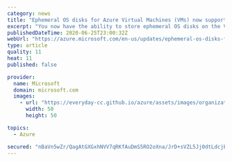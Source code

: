 ```yaml
---
category: news
title: "Ephemeral OS disks for Azure Virtual Machines (VMs) now support additional VM sizes"
excerpt: "You now have the ability to store ephemeral OS disks on the VM temp or resource disk in addition to the VM cache (in preview). "
publishedDateTime: 2020-06-25T23:00:32Z
webUrl: "https://azure.microsoft.com/en-us/updates/ephemeral-os-disks-for-azure-vms-now-supports-additional-vm-sizes/"
type: article
quality: 11
heat: 11
published: false

provider:
  name: Microsoft
  domain: microsoft.com
  images:
    - url: "https://everyday-cc.github.io/azure/assets/images/organizations/microsoft.com-50x50.jpg"
      width: 50
      height: 50

topics:
  - Azure

secured: "nBaVn5wZr/QagAtGXGxhNVV7qRKfAuDmS5RO2oXna/JrD+sVZL5Jj0dtLdcjEY9dhV2xAFHZpSrTu3k1ZmZetK1YsCfibNRR4LPVYmOtVripsD31KX++7RH/i7sLFvQEMv4a7lao5ysj3Ey+kQ8zuhJ21x/sjBy+7un6FfiS5Z/zfUh5J3RSgzjsmszALE5auQPAc4LFWdaVokb/6LfhxIH2ntnq5Ab+Q+5G871KPKA6e4smAvVmBJliR5ncPts230JVhblnzD9Nb9apJKCptN4IFVtI0Bv0DIUndLE2U2Chf/zcltuZXICVuYvf+AogHi3A0ulV+BbDkZCITT7ihg==;JMji7JMqMl7UE4o+2NWDYg=="
---
```


